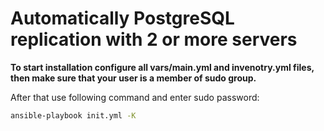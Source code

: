 # Automatically PostgreSQL replication with 2 or more servers 

**To start installation configure all vars/main.yml and invenotry.yml files, then make sure that your user is a member of sudo group.**

After that use following command and enter sudo password:
```bash
ansible-playbook init.yml -K
```


